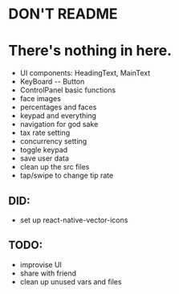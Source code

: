 # DON'T README
# There's nothing in here.


* UI components: HeadingText, MainText
* KeyBoard -- Button
* ControlPanel basic functions
* face images
* percentages and faces
* keypad and everything
* navigation for god sake
* tax rate setting
* concurrency setting
* toggle keypad
* save user data
* clean up the src files
* tap/swipe to change tip rate


## DID:
* set up react-native-vector-icons


## TODO:
* improvise UI
* share with friend
* clean up unused vars and files

